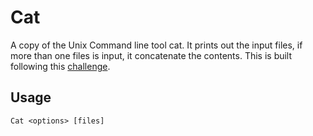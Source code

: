 # Cat
A copy of the Unix Command line tool cat. It prints out the input files, if more than one files is input, it concatenate the contents. This is built following this [challenge][link].

## Usage
```
Cat <options> [files]
```


[link]:https://codingchallenges.fyi/challenges/challenge-cat/